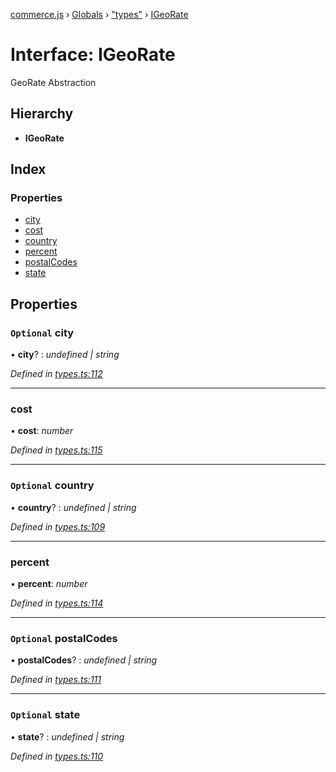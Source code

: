 [commerce.js](../README.md) › [Globals](../globals.md) › ["types"](../modules/_types_.md) › [IGeoRate](_types_.igeorate.md)

# Interface: IGeoRate

GeoRate Abstraction

## Hierarchy

* **IGeoRate**

## Index

### Properties

* [city](_types_.igeorate.md#optional-city)
* [cost](_types_.igeorate.md#cost)
* [country](_types_.igeorate.md#optional-country)
* [percent](_types_.igeorate.md#percent)
* [postalCodes](_types_.igeorate.md#optional-postalcodes)
* [state](_types_.igeorate.md#optional-state)

## Properties

### `Optional` city

• **city**? : *undefined | string*

*Defined in [types.ts:112](https://github.com/shopjs/commerce.js/blob/63ccf4a/src/types.ts#L112)*

___

###  cost

• **cost**: *number*

*Defined in [types.ts:115](https://github.com/shopjs/commerce.js/blob/63ccf4a/src/types.ts#L115)*

___

### `Optional` country

• **country**? : *undefined | string*

*Defined in [types.ts:109](https://github.com/shopjs/commerce.js/blob/63ccf4a/src/types.ts#L109)*

___

###  percent

• **percent**: *number*

*Defined in [types.ts:114](https://github.com/shopjs/commerce.js/blob/63ccf4a/src/types.ts#L114)*

___

### `Optional` postalCodes

• **postalCodes**? : *undefined | string*

*Defined in [types.ts:111](https://github.com/shopjs/commerce.js/blob/63ccf4a/src/types.ts#L111)*

___

### `Optional` state

• **state**? : *undefined | string*

*Defined in [types.ts:110](https://github.com/shopjs/commerce.js/blob/63ccf4a/src/types.ts#L110)*
